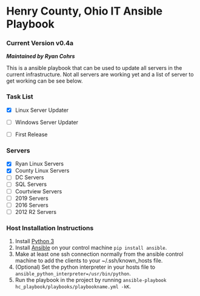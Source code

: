 # Henry County, Ohio IT Ansible Playbook
### Current Version v0.4a
_**Maintained by Ryan Cohrs**_

This is a ansible playbook that can be used to update all servers in the current infrastructure.  Not all servers are working yet and a list of server to get working can be see below.


### Task List
-   [x] Linux Server Updater
-   [ ] Windows Server Updater
-   [ ] First Release



### Servers
-   [x] Ryan Linux Servers
-   [x] County Linux Servers
-   [ ] DC Servers
-   [ ] SQL Servers
-   [ ] Courtview Servers
-   [ ] 2019 Servers
-   [ ] 2016 Servers
-   [ ] 2012 R2 Servers

### Host Installation Instructions

1.  Install [Python 3](https://docs.python-guide.org/starting/install3/linux/)
2.  Install [Ansible](https://docs.ansible.com/ansible/latest/installation_guide/intro_installation.html) on your control machine `pip install ansible`.
3.  Make at least one ssh connection normally from the ansible control machine to add the clients to your ~/.ssh/known_hosts file.
4.  (Optional) Set the python interpreter in your hosts file to `ansible_python_interpreter=/usr/bin/python`.
5.  Run the playbook in the project by running `ansible-playbook hc_playbook/playbooks/playbookname.yml -kK`.